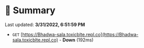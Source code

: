 # 📖 Summary
Last updated: **3/31/2022, 6:51:59 PM**

- `GET` [https://Bhadwa-sala.toxicblte.repl.co](https://Bhadwa-sala.toxicblte.repl.co) - **Down** (192ms)
